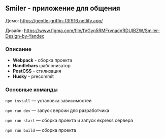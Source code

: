 ## Smiler - приложение для общения
Демо: https://gentle-griffin-f3f916.netlify.app/

Дизайн: https://www.figma.com/file/fVGyq5RMFrvnacVRDUIBZW/Smiler-Design-by-Yandex

### Описание
- **Webpack** - сборка проекта
- **Handlebars** шаблонизатор
- **PostCSS** - стилизация
- **Husky** - precommit

### Основные команды

`npm install` — установка зависимостей

`npm run dev` — запуск версии для разработчика

`npm run start` — сборка проекта и запуск express сервера

`npm run build` — сборка проекта

